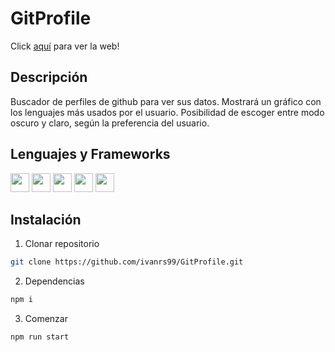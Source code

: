 # GitProfile

Click [aquí](https://git-profile-lake.vercel.app/) para ver la web!

## Descripción

Buscador de perfiles de github para ver sus datos.
Mostrará un gráfico con los lenguajes más usados por el usuario.
Posibilidad de escoger entre modo oscuro y claro, según la preferencia del usuario.

## Lenguajes y Frameworks

<span>
<img height="30" src="https://img.shields.io/badge/-HTML5-red" />
<img height="30" src="https://img.shields.io/badge/-CSS-blue" />
<img height="30" src="https://img.shields.io/badge/-JAVASCRIPT-yellow" />
<img height="30" src="https://img.shields.io/badge/-REACT-9cf" />
<img height="30" src="https://img.shields.io/badge/-TAILWIND%20CSS-orange" />
</span>

## Instalación

1. Clonar repositorio

```sh
git clone https://github.com/ivanrs99/GitProfile.git
```

2. Dependencias

```sh
npm i
```

3. Comenzar

```sh
npm run start
```
